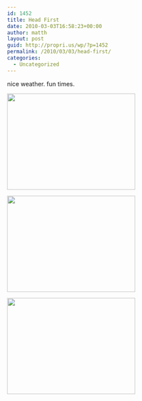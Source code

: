 ```yaml
---
id: 1452
title: Head First
date: 2010-03-03T16:58:23+00:00
author: matth
layout: post
guid: http://propri.us/wp/?p=1452
permalink: /2010/03/03/head-first/
categories:
  - Uncategorized
---
```

nice weather. fun times. 

[<img src="http://hippeelee.com/blog/wp-content/uploads/2010/03/l_1600_1200_C22B5258-AB12-4F7B-B3F3-9D776C4C65EF.jpeg" alt="" width="300" height="225" class="alignnone size-full wp-image-364" />](http://hippeelee.com/blog/wp-content/uploads/2010/03/l_1600_1200_C22B5258-AB12-4F7B-B3F3-9D776C4C65EF.jpeg)

[<img src="http://hippeelee.com/blog/wp-content/uploads/2010/03/l_1600_1200_70BA66CF-C1B9-47BB-83F5-76AED32450AD.jpeg" alt="" width="300" height="225" class="alignnone size-full wp-image-364" />](http://hippeelee.com/blog/wp-content/uploads/2010/03/l_1600_1200_70BA66CF-C1B9-47BB-83F5-76AED32450AD.jpeg)

[<img src="http://hippeelee.com/blog/wp-content/uploads/2010/03/l_1600_1200_045B296B-69EE-4372-AA0B-097DDC51F4D8.jpeg" alt="" width="300" height="225" class="alignnone size-full wp-image-364" />](http://hippeelee.com/blog/wp-content/uploads/2010/03/l_1600_1200_045B296B-69EE-4372-AA0B-097DDC51F4D8.jpeg)